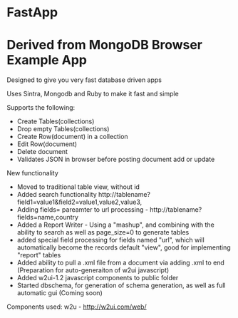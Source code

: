 # FastApp
# Derived from MongoDB Browser Example App

Designed to give you very fast database driven apps 

Uses Sintra, Mongodb and Ruby to make it fast and simple



Supports the following:

* Create Tables(collections)
* Drop empty Tables(collections)
* Create Row(document) in a collection
* Edit Row(document) 
* Delete document
* Validates JSON in browser before posting document add or update

New functionality
* Moved to traditional table view, without id
* Added search functionality http://tablename?field1=value1&field2=value1,value2,value3,
* Adding fields= pareamter to url processing - http://tablename?fields=name,country
* Added a Report Writer - Using a "mashup", and combining with the ability to search as well as page_size=0 to generate tables
* added special field processing for fields named "url", which will automatically become the records default "view", good for
  implementing "report" tables
* Added ability to pull a .xml file from a document via adding .xml to end
  (Preparation for auto-generaiton of w2ui javascript)
* Added w2ui-1.2 javascript components to public folder
* Started dbschema, for generation of schema generation, as well as
  full automatic gui (Coming soon)

Components used:
w2u - http://w2ui.com/web/
